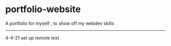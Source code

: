 # portfolio-website
A portfolio for myself , to show off my webdev skills

---
4-4-21 set up remote test
